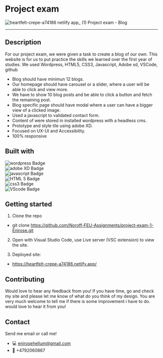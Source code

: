 # Project exam
![heartfelt-crepe-a74186 netlify app_ (1)](https://user-images.githubusercontent.com/95321157/195466280-81616b72-e900-4dac-a143-39c2fa800219.png)
Project exam - Blog

---

## Description
For our project exam, we were given a task to create a blog of our own. This website is for us to put practice the skills we learned over the first year of studies. We used Wordpress, HTML5, CSS3, Javascript, Adobe xd, VSCode, github 

- Blog should have minimun 12 blogs.
- Our homepage should have carousel or a slider, where a user will be able to click and view more.
- We have to show 10 blog posts and be able to click a button and fetch the remaining post.
- Blog specific page should have modal where a user can have a bigger view of a clicked image.
- Used a javascript to validated contact form.
- Content of were stored in installed wordpress with a headless cms.
- Prototype and style tile using adobe XD.
- Focused on UX-UI and Accessibility.
- 100% responsive

## Built with
<div id="badges">
  <img src="https://img.shields.io/badge/Wordpress-blue?style=for-the-badge&logo=wordpress&logoColor=white" alt="wordpress Badge"/>
</div>
<div id="badges">
  <img src="https://img.shields.io/badge/Adobe xd-470137?style=for-the-badge&logo=adobexd&logoColor=ff61f6" alt="adobe XD Badge"/>
</div>
<div id="badges">
  <img src="https://img.shields.io/badge/Javascript-yellow?style=for-the-badge&logo=javascript&logoColor=white" alt="javascript Badge"/>
</div>
<div id="badges">
  <img src="https://img.shields.io/badge/HTML 5-red?style=for-the-badge&logo=HTML5&logoColor=white" alt="HTML 5 Badge"/>
</div>
<div id="badges">
  <img src="https://img.shields.io/badge/CSS 3-blue?style=for-the-badge&logo=css3&logoColor=white" alt="css3 Badge"/>
</div>
<div id="badges">
  <img src="https://img.shields.io/badge/Visual Studio Code-blue?style=for-the-badge&logo=visualstudiocode&logoColor=white" alt="VScode Badge"/>
</div>

## Getting started
1. Clone the repo
- git clone https://github.com/Noroff-FEU-Assignments/project-exam-1-Enirose.git

2. Open with Visual Studio Code, use Live server (VSC extension) to view the site.

3. Deployed site:
- https://heartfelt-crepe-a74186.netlify.app/

## Contributing
Would love to hear any feedback from you! If you have time, go and check my site and please let me know of what do you think of my design. You are very much welcome to tell me if there is some improvement i have to do. would love to hear it from you! 

## Contact
Send me email or call me!

- 💻 enirosehellum@gmail.com
- 📱 +4792060867
